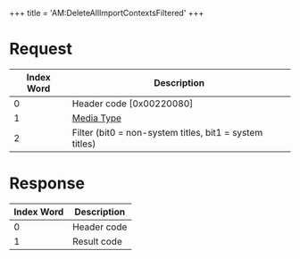 +++
title = 'AM:DeleteAllImportContextsFiltered'
+++

# Request

| Index Word | Description                                             |
|------------|---------------------------------------------------------|
| 0          | Header code \[0x00220080\]                              |
| 1          | [Media Type](Filesystem_services#MediaType "wikilink")  |
| 2          | Filter (bit0 = non-system titles, bit1 = system titles) |

# Response

| Index Word | Description |
|------------|-------------|
| 0          | Header code |
| 1          | Result code |